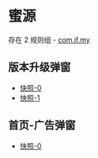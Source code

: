# 蜜源

存在 2 规则组 - [com.jf.my](/src/apps/com.jf.my.ts)

## 版本升级弹窗

- [快照-0](https://i.gkd.li/import/12838034)
- [快照-1](https://i.gkd.li/import/12840591)

## 首页-广告弹窗

- [快照-0](https://i.gkd.li/import/12840619)
